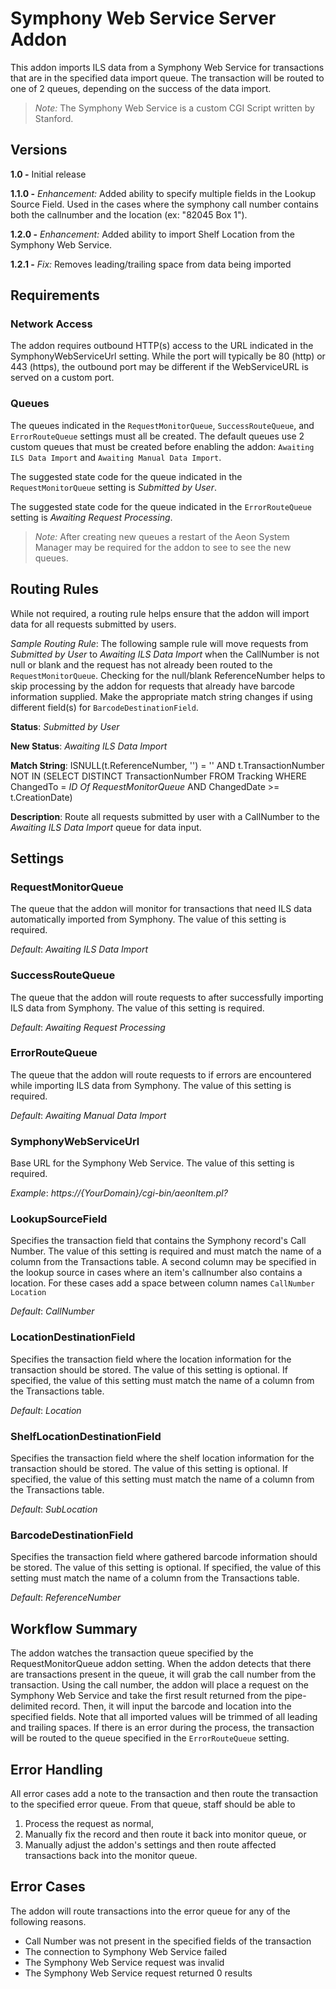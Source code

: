 # Symphony Web Service Server Addon

This addon imports ILS data from a Symphony Web Service for transactions that are in the specified data import queue. The transaction will be routed to one of 2 queues, depending on the success of the data import.

> *Note:* The Symphony Web Service is a custom CGI Script written by Stanford.

## Versions

**1.0 -** Initial release

**1.1.0 -** *Enhancement:* Added ability to specify multiple fields in the Lookup Source Field. Used in the cases where the symphony call number contains both the callnumber and the location (ex: "82045 Box 1").

**1.2.0 -** *Enhancement:* Added ability to import Shelf Location from the Symphony Web Service.

**1.2.1 -** *Fix:* Removes leading/trailing space from data being imported

## Requirements

### Network Access

The addon requires outbound HTTP(s) access to the URL indicated in the SymphonyWebServiceUrl setting. While the port will typically be 80 (http) or 443 (https), the outbound port may be different if the WebServiceURL is served on a custom port.

### Queues

The queues indicated in the `RequestMonitorQueue`, `SuccessRouteQueue`, and `ErrorRouteQueue` settings must all be created. The default queues use 2 custom queues that must be created before enabling the addon: `Awaiting ILS Data Import` and `Awaiting Manual Data Import`.

The suggested state code for the queue indicated in the `RequestMonitorQueue` setting is _Submitted by User_.

The suggested state code for the queue indicated in the `ErrorRouteQueue` setting is _Awaiting Request Processing_.

> *Note:* After creating new queues a restart of the Aeon System Manager may be required for the addon to see to see the new queues.

## Routing Rules

While not required, a routing rule helps ensure that the addon will import data for all requests submitted by users.

*Sample Routing Rule*: The following sample rule will move requests from _Submitted by User_ to _Awaiting ILS Data Import_ when the CallNumber is not null or blank and the request has not already been routed to the `RequestMonitorQueue`. Checking for the null/blank ReferenceNumber helps to skip processing by the addon for requests that already have barcode information supplied. Make the appropriate match string changes if using different field(s) for `BarcodeDestinationField`.

**Status**: _Submitted by User_

**New Status**: _Awaiting ILS Data Import_

**Match String**: ISNULL(t.ReferenceNumber, '') = '' AND t.TransactionNumber NOT IN (SELECT DISTINCT TransactionNumber FROM Tracking WHERE ChangedTo = _ID Of RequestMonitorQueue_ AND ChangedDate >= t.CreationDate)

**Description**: Route all requests submitted by user with a CallNumber to the _Awaiting ILS Data Import_ queue for data input.

## Settings

### RequestMonitorQueue

The queue that the addon will monitor for transactions that need ILS data automatically imported from Symphony. The value of this setting is required.

*Default*: _Awaiting ILS Data Import_

### SuccessRouteQueue

The queue that the addon will route requests to after successfully importing ILS data from Symphony. The value of this setting is required.

*Default*: _Awaiting Request Processing_

### ErrorRouteQueue

The queue that the addon will route requests to if errors are encountered while importing ILS data from Symphony. The value of this setting is required.

*Default*: _Awaiting Manual Data Import_

### SymphonyWebServiceUrl

Base URL for the Symphony Web Service. The value of this setting is required.

*Example*: _https://{YourDomain}/cgi-bin/aeonItem.pl?_

### LookupSourceField

Specifies the transaction field that contains the Symphony record's Call Number. The value of this setting is required and must match the name of a column from the Transactions table. A second column may be specified in the lookup source in cases where an item's callnumber also contains a location. For these cases add a space between column names `CallNumber Location`

*Default*: _CallNumber_

### LocationDestinationField

Specifies the transaction field where the location information for the transaction should be stored. The value of this setting is optional. If specified, the value of this setting must match the name of a column from the Transactions table.

*Default*: _Location_

### ShelfLocationDestinationField

Specifies the transaction field where the shelf location information for the transaction should be stored. The value of this setting is optional. If specified, the value of this setting must match the name of a column from the Transactions table.

*Default*: _SubLocation_

### BarcodeDestinationField

Specifies the transaction field where gathered barcode information should be stored. The value of this setting is optional. If specified, the value of this setting must match the name of a column from the Transactions table.

*Default*: _ReferenceNumber_

## Workflow Summary

The addon watches the transaction queue specified by the RequestMonitorQueue addon setting. When the addon detects that there are transactions present in the queue, it will grab the call number from the transaction. Using the call number, the addon will place a request on the Symphony Web Service and take the first result returned from the pipe-delimited record. Then, it will input the barcode and location into the specified fields. Note that all imported values will be trimmed of all leading and trailing spaces. If there is an error during the process, the transaction will be routed to the queue specified in the `ErrorRouteQueue` setting.

## Error Handling

All error cases add a note to the transaction and then route the transaction to the specified error queue. From that queue, staff should be able to

1. Process the request as normal,
2. Manually fix the record and then route it back into monitor queue, or
3. Manually adjust the addon's settings and then route affected transactions back into the monitor queue.

## Error Cases

The addon will route transactions into the error queue for any of the following reasons.

- Call Number was not present in the specified fields of the transaction
- The connection to Symphony Web Service failed
- The Symphony Web Service request was invalid
- The Symphony Web Service request returned 0 results

